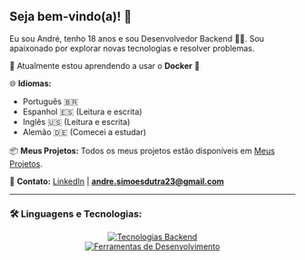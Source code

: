 ## Seja bem-vindo(a)! 👋

Eu sou André, tenho 18 anos e sou Desenvolvedor Backend 🧑‍💻. Sou apaixonado por explorar novas tecnologias e resolver problemas.

🌱 Atualmente estou aprendendo a usar o **Docker** 🐋

🌐 **Idiomas:**
- Português 🇧🇷
- Espanhol 🇪🇸 (Leitura e escrita)
- Inglês 🇺🇸 (Leitura e escrita)
- Alemão 🇩🇪 (Comecei a estudar)

📦 **Meus Projetos:**
Todos os meus projetos estão disponíveis em [Meus Projetos](https://github.com/endlessproxy?tab=repositories).

📩 **Contato:**
[LinkedIn](https://www.linkedin.com/in/euandresimoes/) | **andre.simoesdutra23@gmail.com**

---

### 🛠️ Linguagens e Tecnologias:

<p align="center">
  <a href="https://skillicons.dev">
    <img src="https://skillicons.dev/icons?i=cs,dotnet,nodejs,express,selenium" alt="Tecnologias Backend" />
    <br>
    <img src="https://skillicons.dev/icons?i=mysql,postman,git" alt="Ferramentas de Desenvolvimento" />
  </a>
</p>
